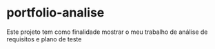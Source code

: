 # portfolio-analise
Este projeto tem como finalidade mostrar o meu trabalho de análise de requisitos e plano de teste

